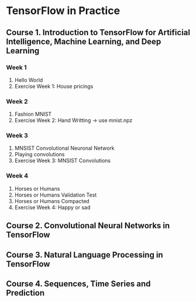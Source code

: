 # TensorFlow in Practice

## Course 1.  Introduction to TensorFlow for Artificial Intelligence, Machine Learning, and Deep Learning

### Week 1
1. Hello World
2. Exercise Week 1: House pricings

### Week 2
1. Fashion MNIST
2. Exercise Week 2: Hand Writting -> use mnist.npz

### Week 3
1. MNSIST Convolutional Neuronal Network
2. Playing convolutions
3. Exercise Week 3: MNSIST Convolutions

### Week 4
1. Horses or Humans
2. Horses or Humans Validation Test
3. Horses or Humans Compacted
4. Exercise Week 4: Happy or sad

## Course 2. Convolutional Neural Networks in TensorFlow

## Course 3. Natural Language Processing in TensorFlow

## Course 4. Sequences, Time Series and Prediction